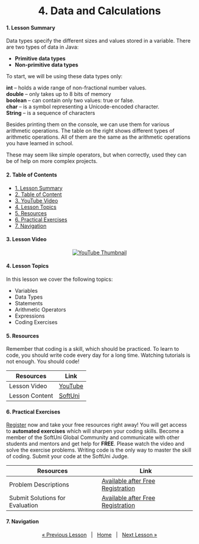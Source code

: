 <h1 align="center">4. Data and Calculations</h1>

#### 1. Lesson Summary

Data types specify the different sizes and values stored in a variable. There are two types of data in Java:

* **Primitive data types**
* **Non-primitive data types**
 

To start, we will be using these data types only:

**int** –  holds a wide range of non-fractional number values.<br>
**double** – only takes up to 8 bits of memory<br>
**boolean** – can contain only two values: true or false.<br>
**char** – is a symbol representing a Unicode-encoded character.<br>
**String** – is a sequence of characters<br>
 

Besides printing them on the console, we can use them for various arithmetic operations. The table on the right shows different types of arithmetic operations. All of them are the same as the arithmetic operations you have learned in school.

These may seem like simple operators, but when correctly, used they can be of help on more complex projects.

#### 2. Table of Contents
* [1. Lesson Summary](#1-Lesson-Summary)
* [2. Table of Content](#2-Table-of-Content)
* [3. YouTube Video](#3-YouTube-Video)
* [4. Lesson Topics](#4-Lesson-Topics)
* [5. Resources](#5-Resources)
* [6. Practical Exercises](#6-Practical-Exercises)
* [7. Navigation](#7-Navigation)

#### 3. Lesson Video
<p align="center">
<a href="https://youtu.be/tuLo1BPRCqM">
    <img src="" alt="YouTube Thumbnail">
 </a>
</p>

#### 4. Lesson Topics
In this lesson we cover the following topics:
* Variables
* Data Types
* Statements
* Arithmetic Operators
* Expressions
* Coding Exercises

#### 5. Resources
<p>Remember that coding is a skill, which should be practiced. To learn to code, you should write code every day for a long time. Watching tutorials is not enough. You should code! </p>

| Resources | Link |
| ----- | ----- |
| Lesson Video| [YouTube](https://youtu.be/tuLo1BPRCqM) |
| Lesson Content | [SoftUni](https://softuni.org/code-lessons/java-basics-tutorial-part-4-data-and-calculations/) |

#### 6. Practical Exercises
<a href="https://softuni.org/checkout/join-community">Register</a> now and take your free resources right away! You will get access to **automated exercises** which will sharpen your coding skills. Become a member of the SoftUni Global Community and communicate with other students and mentors and get help for **FREE**.
Please watch the video and solve the exercise problems. Writing code is the only way to master the skill of coding. Submit your code at the SoftUni Judge.

| Resources | Link |
| ----- | ----- |
| Problem Descriptions | [Available after Free Registration](https://softuni.org/code-lessons/java-basics-tutorial-part-4-data-and-calculations) |
| Submit Solutions for Evaluation | [Available after Free Registration](https://softuni.org/code-lessons/java-basics-tutorial-part-4-data-and-calculations) |

#### 7. Navigation

<p align="center">
    <a href="https://github.com/SoftUni/Free-Java-Certification-Course/blob/main/lessons/03-Console-Based-Input-and-Output.md">« Previous Lesson</a> &nbsp; | &nbsp; <a href="https://github.com/SoftUni/Free-Java-Certification-Course">Home</a> &nbsp; | &nbsp; <a href="https://github.com/SoftUni/Free-Java-Certification-Course/blob/main/lessons/05-Conditional-Statements.md">Next Lesson »</a>
</p>
